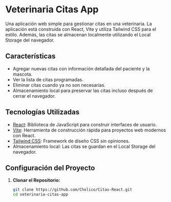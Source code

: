# Veterinaria Citas App

Una aplicación web simple para gestionar citas en una veterinaria. La aplicación está construida con React, Vite y utiliza Tailwind CSS para el estilo. Además, las citas se almacenan localmente utilizando el Local Storage del navegador.

## Características

- Agregar nuevas citas con información detallada del paciente y la mascota.
- Ver la lista de citas programadas.
- Eliminar citas cuando ya no son necesarias.
- Almacenamiento local para preservar las citas incluso después de cerrar el navegador.

## Tecnologías Utilizadas

- [React](https://reactjs.org/): Biblioteca de JavaScript para construir interfaces de usuario.
- [Vite](https://vitejs.dev/): Herramienta de construcción rápida para proyectos web modernos con React.
- [Tailwind CSS](https://tailwindcss.com/): Framework de diseño CSS sin opiniones.
- Almacenamiento local: Las citas se guardan en el Local Storage del navegador.

## Configuración del Proyecto

1. **Clonar el Repositorio:**

   ```bash
   git clone https://github.com/Cholico/Citas-React.git
   cd veterinaria-citas-app
